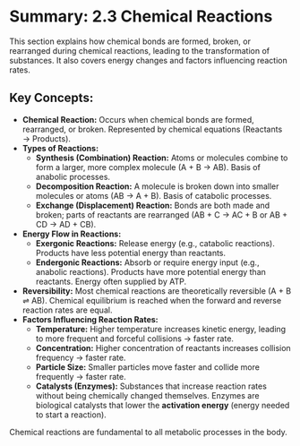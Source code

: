 # Summary: 2.3 Chemical Reactions

This section explains how chemical bonds are formed, broken, or rearranged during chemical reactions, leading to the transformation of substances. It also covers energy changes and factors influencing reaction rates.

## Key Concepts:

*   **Chemical Reaction:** Occurs when chemical bonds are formed, rearranged, or broken. Represented by chemical equations (Reactants → Products).
*   **Types of Reactions:**
    *   **Synthesis (Combination) Reaction:** Atoms or molecules combine to form a larger, more complex molecule (A + B → AB). Basis of anabolic processes.
    *   **Decomposition Reaction:** A molecule is broken down into smaller molecules or atoms (AB → A + B). Basis of catabolic processes.
    *   **Exchange (Displacement) Reaction:** Bonds are both made and broken; parts of reactants are rearranged (AB + C → AC + B or AB + CD → AD + CB).
*   **Energy Flow in Reactions:**
    *   **Exergonic Reactions:** Release energy (e.g., catabolic reactions). Products have less potential energy than reactants.
    *   **Endergonic Reactions:** Absorb or require energy input (e.g., anabolic reactions). Products have more potential energy than reactants. Energy often supplied by ATP.
*   **Reversibility:** Most chemical reactions are theoretically reversible (A + B ⇌ AB). Chemical equilibrium is reached when the forward and reverse reaction rates are equal.
*   **Factors Influencing Reaction Rates:**
    *   **Temperature:** Higher temperature increases kinetic energy, leading to more frequent and forceful collisions → faster rate.
    *   **Concentration:** Higher concentration of reactants increases collision frequency → faster rate.
    *   **Particle Size:** Smaller particles move faster and collide more frequently → faster rate.
    *   **Catalysts (Enzymes):** Substances that increase reaction rates without being chemically changed themselves. Enzymes are biological catalysts that lower the **activation energy** (energy needed to start a reaction).

Chemical reactions are fundamental to all metabolic processes in the body.
